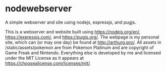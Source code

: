 # nodewebserver
A simple webserver and site using nodejs, expressjs, and pugjs.

This is a webserver and website built using https://nodejs.org/en/, https://expressjs.com/, and https://pugjs.org/.
The webpage is my personal site, which can (or may one day) be found at http://arthurg.pro/.
All assets in /static/assets/pokemon are from Pokemon Platinum and are copyright of Game Freak and Nintendo.
Everything else is developed by me and licensed under the MIT License as it appears at https://choosealicense.com/licenses/mit/.

